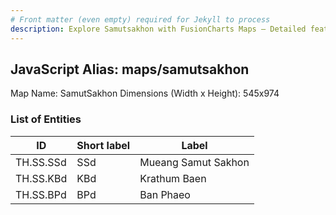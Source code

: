```yaml
---
# Front matter (even empty) required for Jekyll to process
description: Explore Samutsakhon with FusionCharts Maps – Detailed features for seamless integration. Try now & enhance your data visualization today! 
---
```


## JavaScript Alias: maps/samutsakhon

Map Name: SamutSakhon
Dimensions (Width x Height): 545x974

### List of Entities

| ID        | Short label | Label               |
| --------- | ----------- | ------------------- |
| TH.SS.SSd | SSd         | Mueang Samut Sakhon |
| TH.SS.KBd | KBd         | Krathum Baen        |
| TH.SS.BPd | BPd         | Ban Phaeo           |
